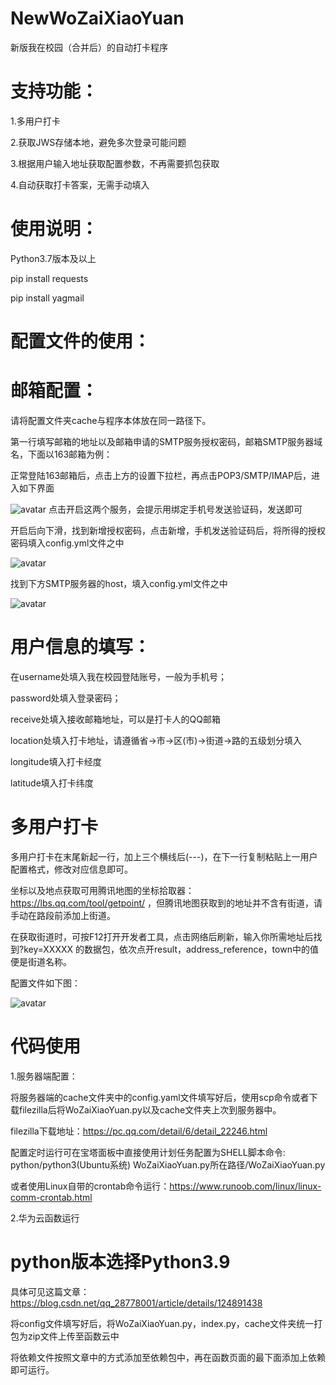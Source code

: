 # NewWoZaiXiaoYuan
新版我在校园（合并后）的自动打卡程序

# 支持功能：

1.多用户打卡

2.获取JWS存储本地，避免多次登录可能问题

3.根据用户输入地址获取配置参数，不再需要抓包获取

4.自动获取打卡答案，无需手动填入


# 使用说明：
Python3.7版本及以上

pip install requests

pip install yagmail



# 配置文件的使用：
# 邮箱配置：
请将配置文件夹cache与程序本体放在同一路径下。


第一行填写邮箱的地址以及邮箱申请的SMTP服务授权密码，邮箱SMTP服务器域名，下面以163邮箱为例：

正常登陆163邮箱后，点击上方的设置下拉栏，再点击POP3/SMTP/IMAP后，进入如下界面

![avatar](https://img-blog.csdnimg.cn/aa3014630ebd4b5ea50bab59f9649070.png)
点击开启这两个服务，会提示用绑定手机号发送验证码，发送即可


开启后向下滑，找到新增授权密码，点击新增，手机发送验证码后，将所得的授权密码填入config.yml文件之中

![avatar](https://img-blog.csdnimg.cn/29ee0dea2b7d4174b2b6ff61922e06d4.png)

找到下方SMTP服务器的host，填入config.yml文件之中

![avatar](https://img-blog.csdnimg.cn/0fb29040b4b24a6a9e9da93ed4aa42a2.png)


# 用户信息的填写：
在username处填入我在校园登陆账号，一般为手机号；

password处填入登录密码；

receive处填入接收邮箱地址，可以是打卡人的QQ邮箱

location处填入打卡地址，请遵循省->市->区(市)->街道->路的五级划分填入

longitude填入打卡经度

latitude填入打卡纬度


# 多用户打卡
多用户打卡在末尾新起一行，加上三个横线后(---)，在下一行复制粘贴上一用户配置格式，修改对应信息即可。


坐标以及地点获取可用腾讯地图的坐标拾取器：https://lbs.qq.com/tool/getpoint/ ，但腾讯地图获取到的地址并不含有街道，请手动在路段前添加上街道。



在获取街道时，可按F12打开开发者工具，点击网络后刷新，输入你所需地址后找到?key=XXXXX 的数据包，依次点开result，address_reference，town中的值便是街道名称。


配置文件如下图：

![avatar](https://img-blog.csdnimg.cn/3900ac81640b45fbb0afe0f04796d5aa.png)


# 代码使用

1.服务器端配置：

将服务器端的cache文件夹中的config.yaml文件填写好后，使用scp命令或者下载filezilla后将WoZaiXiaoYuan.py以及cache文件夹上次到服务器中。

filezilla下载地址：https://pc.qq.com/detail/6/detail_22246.html

配置定时运行可在宝塔面板中直接使用计划任务配置为SHELL脚本命令: python/python3(Ubuntu系统) WoZaiXiaoYuan.py所在路径/WoZaiXiaoYuan.py

或者使用Linux自带的crontab命令运行：https://www.runoob.com/linux/linux-comm-crontab.html


2.华为云函数运行

# python版本选择Python3.9

具体可见这篇文章：https://blog.csdn.net/qq_28778001/article/details/124891438

将config文件填写好后，将WoZaiXiaoYuan.py，index.py，cache文件夹统一打包为zip文件上传至函数云中

将依赖文件按照文章中的方式添加至依赖包中，再在函数页面的最下面添加上依赖即可运行。
